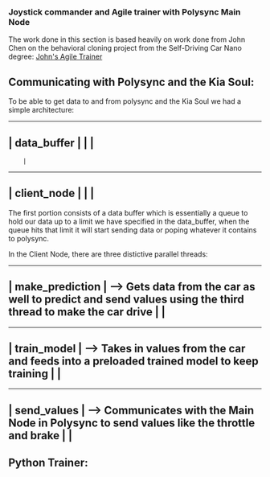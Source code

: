 ### Joystick commander and Agile trainer with Polysync Main Node

The work done in this section is based heavily on work done from John Chen on the behavioral cloning project from the Self-Driving Car Nano degree: [John's Agile Trainer](https://github.com/diyjac/AgileTrainer)

## Communicating with Polysync and the Kia Soul:

To be able to get data to and from polysync and the Kia Soul we had a simple architecture:

-------------------
|  data_buffer    |
|                 |
-------------------
        |
-------------------
|  client_node    |
|                 |
-------------------

The first portion consists of a data buffer which is essentially a queue to hold our data up to a limit we have specified in the data_buffer, when the queue hits that limit it will start sending data or poping whatever it contains to polysync.


In the Client Node, there are three distictive parallel threads:


-----------------------
|  make_prediction    | --> Gets data from the car as well to predict and send values using the third thread to make the car drive 
|                     |
-----------------------
        
-------------------
|  train_model    | --> Takes in values from the car and feeds into a preloaded trained model to keep training 
|                 |
-------------------

-------------------
|  send_values    | --> Communicates with the Main Node in Polysync to send values like the throttle and brake
|                 |  
-------------------

## Python Trainer:


